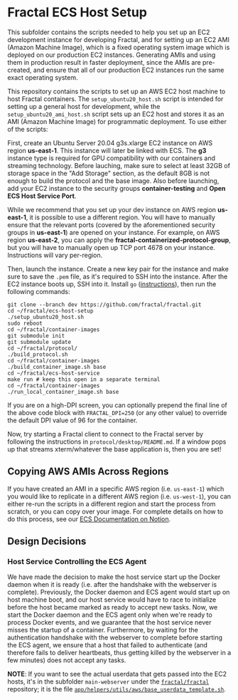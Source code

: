 # Fractal ECS Host Setup

This subfolder contains the scripts needed to help you set up an EC2 development instance for developing Fractal, and for setting up an EC2 AMI (Amazon Machine Image), which is a fixed operating system image which is deployed on our production EC2 instances. Generating AMIs and using them in production result in faster deployment, since the AMIs are pre-created, and ensure that all of our production EC2 instances run the same exact operating system.

This repository contains the scripts to set up an AWS EC2 host machine to host Fractal containers. The `setup_ubuntu20_host.sh` script is intended for setting up a general host for development, while the `setup_ubuntu20_ami_host.sh` script sets up an EC2 host and stores it as an AMI (Amazon Machine Image) for programmatic deployment. To use either of the scripts:

First, create an Ubuntu Server 20.04 g3s.xlarge EC2 instance on AWS region **us-east-1**. This instance will later be linked with ECS. The **g3** instance type is required for GPU compatibility with our containers and streaming technology. Before lauching, make sure to select at least 32GB of storage space in the "Add Storage" section, as the default 8GB is not enough to build the protocol and the base image. Also before launching, add your EC2 instance to the security groups **container-testing** and **Open ECS Host Service Port**.

While we recommend that you set up your dev instance on AWS region **us-east-1**, it is possible to use a different region. You will have to manually ensure that the relevant ports (covered by the aforementioned security groups in **us-east-1**) are opened on your instance. For example, on AWS region **us-east-2**, you can apply the **fractal-containerized-protocol-group**, but you will have to manually open up TCP port 4678 on your instance. Instructions will vary per-region.

Then, launch the instance. Create a new key pair for the instance and make sure to save the `.pem` file, as it's required to SSH into the instance. After the EC2 instance boots up, SSH into it. Install `go` ([instructions](https://linuxize.com/post/how-to-install-go-on-ubuntu-20-04/)), then run the following commands:

```
git clone --branch dev https://github.com/fractal/fractal.git
cd ~/fractal/ecs-host-setup
./setup_ubuntu20_host.sh
sudo reboot
cd ~/fractal/container-images
git submodule init
git submodule update
cd ~/fractal/protocol/
./build_protocol.sh
cd ~/fractal/container-images
./build_container_image.sh base
cd ~/fractal/ecs-host-service
make run # keep this open in a separate terminal
cd ~/fractal/container-images
./run_local_container_image.sh base
```

If you are on a high-DPI screen, you can optionally prepend the final line of the above code block with `FRACTAL_DPI=250` (or any other value) to override the default DPI value of 96 for the container.

Now, try starting a Fractal client to connect to the Fractal server by following the instructions in `protocol/desktop/README.md`. If a window pops up that streams xterm/whatever the base application is, then you are set!

## Copying AWS AMIs Across Regions

If you have created an AMI in a specific AWS region (i.e. `us-east-1`) which you would like to replicate in a different AWS region (i.e. `us-west-1`), you can either re-run the scripts in a different region and start the process from scratch, or you can copy over your image. For complete details on how to do this process, see our [ECS Documentation on Notion](https://www.notion.so/tryfractal/4d91593ea0e0438b8bdb14c25c219d55?v=0c3983cf062d4c3d96ac2a65eb31761b&p=ca4fdec782894072a6dd63f32b494e1d).

## Design Decisions

### Host Service Controlling the ECS Agent

We have made the decision to make the host service start up the Docker daemon when it is ready (i.e. after the handshake with the webserver is complete). Previously, the Docker daemon and ECS agent would start up on host machine boot, and our host service would have to race to initialize before the host became marked as ready to accept new tasks. Now, we start the Docker daemon and the ECS agent only when we're ready to process Docker events, and we guarantee that the host service never misses the startup of a container. Furthermore, by waiting for the authentication handshake with the webserver to complete before starting the ECS agent, we ensure that a host that failed to authenticate (and therefore fails to deliver heartbeats, thus getting killed by the webserver in a few minutes) does not accept any tasks.

**NOTE**: If you want to see the actual userdata that gets passed into the EC2 hosts, it's in the subfolder `main-webserver` under the [`fractal/fractal`](https://github.com/fractal/fractal) repository; it is the file [`app/helpers/utils/aws/base_userdata_template.sh`](https://github.com/fractal/fractal/blob/master/main-webserver/app/helpers/utils/aws/base_userdata_template.sh).
